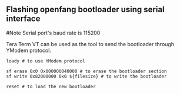 
## Flashing openfang bootloader using serial interface

#Note
Serial port's baud rate is 115200

Tera Term VT can be used as the tool to send the bootloader through YModem protocol.


```
loady # to use YModem protocol

sf erase 0x0 0x000000040000 # to erase the bootloader section
sf write 0x82000000 0x0 ${filesize} # to write the bootloader

reset # to load the new bootloader
```

